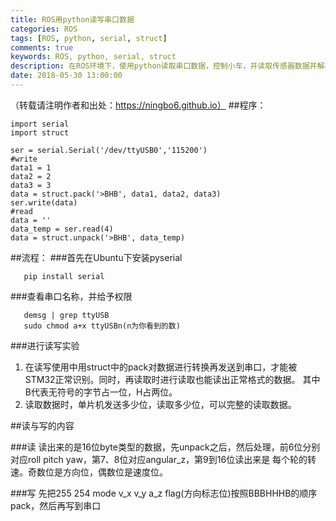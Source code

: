 ```yaml
---
title: ROS用python读写串口数据
categories: ROS
tags: [ROS, python, serial, struct]
comments: true
keywords: ROS, python, serial, struct
description: 在ROS环境下，使用python读取串口数据，控制小车，并读取传感器数据并解析。
date: 2018-05-30 13:00:00
---
```

（转载请注明作者和出处：https://ningbo6.github.io）
##程序：
    
    import serial
    import struct
    
    ser = serial.Serial('/dev/ttyUSB0','115200')
    #write
    data1 = 1
    data2 = 2
    data3 = 3
    data = struct.pack('>BHB', data1, data2, data3)
    ser.write(data)
    #read
    data = ''
    data_temp = ser.read(4)
    data = struct.unpack('>BHB', data_temp)

##流程：
###首先在Ubuntu下安装pyserial

       pip install serial
###查看串口名称，并给予权限

       demsg | grep ttyUSB
       sudo chmod a+x ttyUSBn(n为你看到的数)
###进行读写实验
1. 在读写使用中用struct中的pack对数据进行转换再发送到串口，才能被STM32正常识别。同时，再读取时进行读取也能读出正常格式的数据。
其中B代表无符号的字节占一位，H占两位。
2. 读取数据时，单片机发送多少位，读取多少位，可以完整的读取数据。

##读与写的内容

###读
读出来的是16位byte类型的数据，先unpack之后，然后处理，前6位分别对应roll pitch yaw，第7、8位对应angular_z，第9到16位读出来是
每个轮的转速。奇数位是方向位，偶数位是速度位。

###写
先把255 254 mode v_x v_y a_z flag(方向标志位)按照BBBHHHB的顺序pack，然后再写到串口